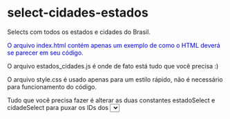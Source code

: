 # select-cidades-estados

Selects com todos os estados e cidades do Brasil.<br>

<span style="color: blue;">O arquivo index.html contém apenas um exemplo de como o HTML deverá se parecer em seu código.</span><br>

O arquivo estados_cidades.js é onde de fato está tudo que você precisa :)<br>

O arquivo style.css é usado apenas para um estilo rápido, não é necessário para funcionamento do código.<br>

Tudo que você precisa fazer é alterar as duas constantes estadoSelect e cidadeSelect para puxar os IDs dos <select> de seu próprio projeto.
